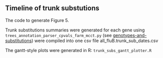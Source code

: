 ## Timeline of trunk substutions
The code to generate Figure 5.

Trunk substitutions summaries were generated for each gene using `trees_annotation_parser_cpvals_farm_mcct.py` (see [genotypes-and-substitutions](/genotypes-and-substitutions)) were compiled into one csv file all_fluB.trunk_sub_dates.csv

The gantt-style plots were generated in R:
`trunk_subs_gantt_plotter.R`
